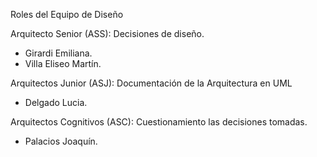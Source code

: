 Roles del Equipo de Diseño

Arquitecto Senior (ASS): Decisiones de diseño.
  - Girardi Emiliana.
  - Villa Eliseo Martín.

Arquitectos Junior (ASJ): Documentación de la Arquitectura en UML
  - Delgado Lucia.

Arquitectos Cognitivos (ASC): Cuestionamiento las decisiones tomadas.
  - Palacios Joaquín.
